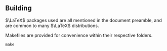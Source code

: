 ## Building
$\LaTeX$ packages used are all mentioned in the document preamble, and are common to many $\LaTeX$ distributions.

Makefiles are provided for convenience within their respective folders.
```
make
```
